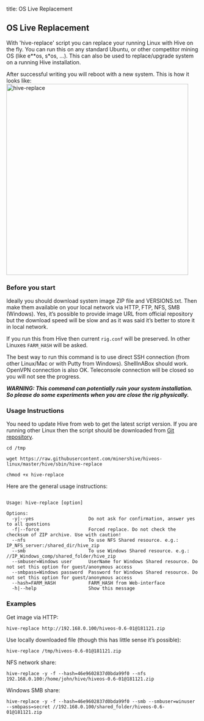 title: OS Live Replacement

## OS Live Replacement
With 'hive-replace' script you can replace your running Linux with Hive on the fly. You can run this on any standard Ubuntu, or other competitor mining OS (like e**os, s*os, …). This can also be used to replace/upgrade system on a running Hive installation.

After successful writing you will reboot with a new system. This is how it looks like:
<img src="https://forum.hiveos.farm/uploads/default/optimized/2X/1/1a226a504cd5b52dcd645fe0cc45e91249d25ac6_2_476x500.png" alt="hive-replace" width="476" height="500" class="d-lazyload" srcset="https://forum.hiveos.farm/uploads/default/optimized/2X/1/1a226a504cd5b52dcd645fe0cc45e91249d25ac6_2_476x500.png, https://forum.hiveos.farm/uploads/default/optimized/2X/1/1a226a504cd5b52dcd645fe0cc45e91249d25ac6_2_714x750.png 1.5x, https://forum.hiveos.farm/uploads/default/optimized/2X/1/1a226a504cd5b52dcd645fe0cc45e91249d25ac6_2_952x1000.png 2x">

### Before you start
Ideally you should download system image ZIP file and VERSIONS.txt. Then make them available on your local network via HTTP, FTP, NFS, SMB (Windows). Yes, it’s possible to provide image URL from official repository but the download speed will be slow and as it was said it’s better to store it in local network.

If you run this from Hive then current `rig.conf` will be preserved. In other Linuxes `FARM_HASH` will be asked.

The best way to run this command is to use direct SSH connection (from other Linux/Mac or with Putty from Windows). ShellInABox should work. OpenVPN connection is also OK. Teleconsole connection will be closed so you will not see the progress.

***WARNING: This command can potentially ruin your system installation. So please do some experiments when you are close the rig physically.***

### Usage Instructions
You need to update Hive from web to get the latest script version. If you are running other Linux then the script should be downloaded from [Git repository](https://github.com/minershive/hiveos-linux).

`cd /tmp`

`wget https://raw.githubusercontent.com/minershive/hiveos-linux/master/hive/sbin/hive-replace`

`chmod +x hive-replace`

Here are the general usage instructions:

<pre><code>
Usage: hive-replace [option] <Path or URL to ZIP file with Hive OS image>

Options:
  -y|--yes                    Do not ask for confirmation, answer yes to all questions
  -f|--force                  Forced replace. Do not check the checksum of ZIP archive. Use with caution!
  --nfs                       To use NFS Shared resource. e.g.: IP_NFS_server:/shared_dir/hive_zip
  --smb                       To use Windows Shared resource. e.g.: //IP_Windows_comp/shared_folder/hive_zip
  --smbuser=Windows user      UserName for Windows Shared resource. Do not set this option for guest/anonymous access
  --smbpass=Windows password  Password for Windows Shared resource. Do not set this option for guest/anonymous access
  --hash=FARM_HASH            FARM_HASH from Web-interface
  -h|--help                   Show this message
</code></pre>
### Examples
Get image via HTTP:

`hive-replace http://192.168.0.100/hiveos-0.6-01@181121.zip`

Use locally downloaded file (though this has little sense it’s possible):

`hive-replace /tmp/hiveos-0.6-01@181121.zip`

NFS network share:

`hive-replace -y -f --hash=46e9602837d0bda99f0 --nfs 192.168.0.100:/home/john/hive/hiveos-0.6-01@181121.zip`

Windows SMB share:

`hive-replace -y -f --hash=46e9602837d0bda99f0 --smb --smbuser=winuser --smbpass=secret //192.168.0.100/shared_folder/hiveos-0.6-01@181121.zip`
